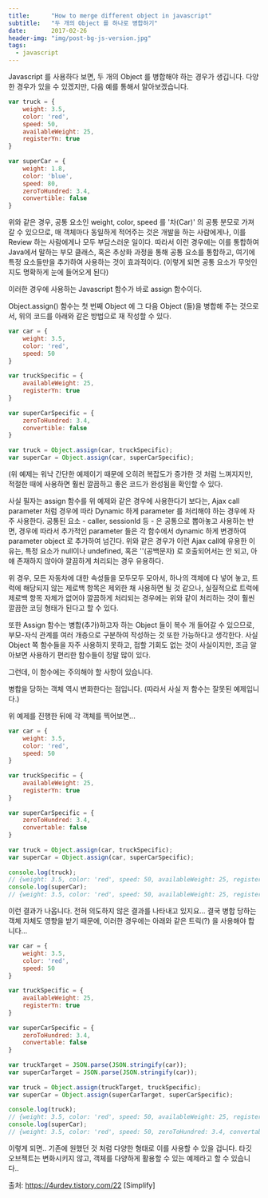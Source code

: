 ```yaml
---
title:      "How to merge different object in javascript"
subtitle:   "두 개의 Object 를 하나로 병합하기"
date:       2017-02-26
header-img: "img/post-bg-js-version.jpg"
tags:
  - javascript
---
```


Javascript 를 사용하다 보면, 두 개의 Object 를 병합해야 하는 경우가 생깁니다. 다양한 경우가 있을 수 있겠지만, 다음 예를 통해서 알아보겠습니다.

```js
var truck = {
    weight: 3.5,
    color: 'red',
    speed: 50,
    availableWeight: 25,
    registerYn: true
}
 
var superCar = {
    weight: 1.8,
    color: 'blue',
    speed: 80,
    zeroToHundred: 3.4,
    convertible: false
}
```

위와 같은 경우, 공통 요소인 weight, color, speed 를 '차(Car)' 의 공통 분모로 가져갈 수 있으므로, 매 객체마다 동일하게 적어주는 것은 개발을 하는 사람에게나, 이를 Review 하는 사람에게나 모두 부담스러운 일이다. 따라서 이런 경우에는 이를 통합하여 Java에서 말하는 부모 클래스, 혹은 추상화 과정을 통해 공통 요소를 통합하고, 여기에 특정 요소들만을 추가하여 사용하는 것이 효과적이다. (이렇게 되면 공통 요소가 무엇인지도 명확하게 눈에 들어오게 된다)

이러한 경우에 사용하는 Javascript 함수가 바로 assign 함수이다. 

Object.assign() 함수는 첫 번째 Object 에 그 다음 Object (들)을 병합해 주는 것으로서, 위의 코드를 아래와 같은 방법으로 재 작성할 수 있다.  

```js
var car = {
    weight: 3.5,
    color: 'red',
    speed: 50
}
 
var truckSpecific = {
    availableWeight: 25,
    registerYn: true
}
 
var superCarSpecific = {
    zeroToHundred: 3.4,
    convertible: false
}
 
var truck = Object.assign(car, truckSpecific);
var superCar = Object.assign(car, superCarSpecific);
``` 

(위 예제는 워낙 간단한 예제이기 때문에 오히려 복잡도가 증가한 것 처럼 느껴지지만, 적절한 때에 사용하면 훨씬 깔끔하고 좋은 코드가 완성됨을 확인할 수 있다. 

사실 필자는 assign 함수를 위 예제와 같은 경우에 사용한다기 보다는, Ajax call parameter 처럼 경우에 따라 Dynamic 하게 parameter 를 처리해야 하는 경우에 자주 사용한다. 공통된 요소 - caller, sessionId 등 - 은 공통으로 뽑아놓고 사용하는 반면, 경우에 따라서 추가적인 parameter 들은 각 함수에서 dynamic 하게 변경하여 parameter object 로 추가하여 넘긴다. 위와 같은 경우가 이런 Ajax call에 유용한 이유는, 특정 요소가 null이나 undefined, 혹은 ''(공백문자) 로 호출되어서는 안 되고, 아얘 존재하지 않아야 깔끔하게 처리되는 경우 유용하다. 

위 경우, 모든 자동차에 대한 속성들을 모두모두 모아서, 하나의 객체에 다 넣어 놓고, 트럭에 해당되지 않는 제로백 항목은 제외한 채 사용하면 될 것 같으나, 실질적으로 트럭에 제로백 항목 자체가 없어야 깔끔하게 처리되는 경우에는 위와 같이 처리하는 것이 훨씬 깔끔한 코딩 형태가 된다고 할 수 있다. 

또한 Assign 함수는 병합(추가)하고자 하는 Object 들이 복수 개 들어갈 수 있으므로, 부모-자식 관계를 여러 개층으로 구분하여 작성하는 것 또한 가능하다고 생각한다. 사실 Object 쪽 함수들을 자주 사용하지 못하고, 접할 기회도 없는 것이 사실이지만, 조금 알아보면 사용하기 편리한 함수들이 정말 많이 있다. 


그런데, 이 함수에는 주의해야 할 사항이 있습니다. 

병합을 당하는 객체 역시 변화한다는 점입니다. (따라서 사실 저 함수는 잘못된 예제입니다.)

위 예제를 진행한 뒤에 각 객체를 찍어보면...

```js
var car = {
    weight: 3.5,
    color: 'red',
    speed: 50
}
 
var truckSpecific = {
    availableWeight: 25,
    registerYn: true
}
 
var superCarSpecific = {
    zeroToHundred: 3.4,
    convertable: false
}
 
var truck = Object.assign(car, truckSpecific);
var superCar = Object.assign(car, superCarSpecific);
 
console.log(truck);  
// {weight: 3.5, color: 'red', speed: 50, availableWeight: 25, registerYn: true}
console.log(superCar); 
// {weight: 3.5, color: 'red', speed: 50, availableWeight: 25, registerYn: true, zeroToHundred: 3.4, convertable: false }
```

이런 결과가 나옵니다. 전혀 의도하지 않은 결과를 나타내고 있지요... 결국 병합 당하는 객체 자체도 영향을 받기 때문에, 이러한 경우에는 아래와 같은 트릭(?) 을 사용해야 합니다...

```js
var car = {
    weight: 3.5,
    color: 'red',
    speed: 50
}
 
var truckSpecific = {
    availableWeight: 25,
    registerYn: true
}
 
var superCarSpecific = {
    zeroToHundred: 3.4,
    convertable: false
}
 
var truckTarget = JSON.parse(JSON.stringify(car));
var superCarTarget = JSON.parse(JSON.stringify(car));
 
var truck = Object.assign(truckTarget, truckSpecific);
var superCar = Object.assign(superCarTarget, superCarSpecific);
 
console.log(truck);  
// {weight: 3.5, color: 'red', speed: 50, availableWeight: 25, registerYn: true}
console.log(superCar); 
// {weight: 3.5, color: 'red', speed: 50, zeroToHundred: 3.4, convertable: false }
```

이렇게 되면.. 기존에 원했던 것 처럼 다양한 형태로 이를 사용할 수 있을 겁니다. 타깃 오브젝트는 변화시키지 않고, 객체를 다양하게 활용할 수 있는 예제라고 할 수 있습니다..



출처: https://4urdev.tistory.com/22 [Simplify]